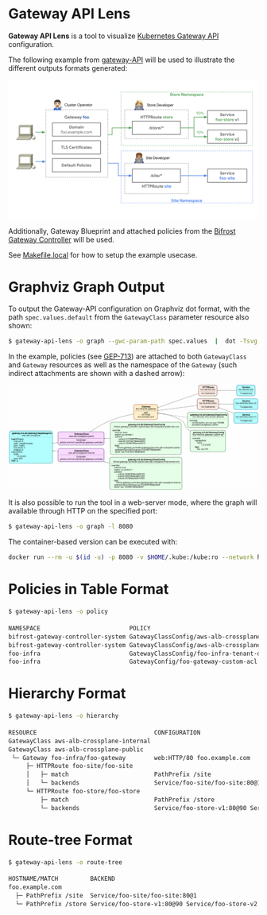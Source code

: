 # Gateway API Lens

**Gateway API Lens** is a tool to visualize [Kubernetes Gateway
API](https://gateway-api.sigs.k8s.i) configuration.

The following example from
[gateway-API](https://gateway-api.sigs.k8s.io) will be used to
illustrate the different outputs formats generated:

![Gateway-API example](doc/images/gateway-roles.png)

Additionally, Gateway Blueprint and attached policies from the
[Bifrost Gateway
Controller](https://github.com/tv2-oss/bifrost-gateway-controller)
will be used.

See [Makefile.local](Makefile.local) for how to setup the example
usecase.

# Graphviz Graph Output

To output the Gateway-API configuration on Graphviz dot format, with
the path `spec.values.default` from the `GatewayClass` parameter
resource also shown:

```bash
$ gateway-api-lens -o graph --gwc-param-path spec.values  |  dot -Tsvg > output.svg
```

In the example, policies (see
[GEP-713](https://gateway-api.sigs.k8s.io/geps/gep-713)) are attached
to both `GatewayClass` and `Gateway` resources as well as the
namespace of the `Gateway` (such indirect attachments are shown with a
dashed arrow):

![Example Graphviz output](doc/images/graphviz-output.png)

It is also possible to run the tool in a web-server mode, where the
graph will available through HTTP on the specified port:

```bash
$ gateway-api-lens -o graph -l 8080
```

The container-based version can be executed with:

```bash
docker run --rm -u $(id -u) -p 8080 -v $HOME/.kube:/kube:ro --network host ghcr.io/michaelvl/gateway-api-lens:latest -l 8080 --kubeconfig /kube/config
```

# Policies in Table Format

```bash
$ gateway-api-lens -o policy

NAMESPACE                         POLICY                                                 TARGET                                   DEFAULT OVERRIDE
bifrost-gateway-controller-system GatewayClassConfig/aws-alb-crossplane-internal-dev-env GatewayClass/aws-alb-crossplane-internal No      Yes
bifrost-gateway-controller-system GatewayClassConfig/aws-alb-crossplane-public-dev-env   GatewayClass/aws-alb-crossplane-public   No      Yes
foo-infra                         GatewayClassConfig/foo-infra-tenant-defaults           Namespace/foo-infra                      No      Yes
foo-infra                         GatewayConfig/foo-gateway-custom-acl                   Gateway/foo-infra/foo-gateway            No      Yes
```

# Hierarchy Format

```bash
$ gateway-api-lens -o hierarchy

RESOURCE                                 CONFIGURATION
GatewayClass aws-alb-crossplane-internal
GatewayClass aws-alb-crossplane-public
 └─ Gateway foo-infra/foo-gateway        web:HTTP/80 foo.example.com
     ├─ HTTPRoute foo-site/foo-site
     │   ├─ match                        PathPrefix /site
     │   └─ backends                     Service/foo-site/foo-site:80@1
     └─ HTTPRoute foo-store/foo-store
         ├─ match                        PathPrefix /store
         └─ backends                     Service/foo-store-v1:80@90 Service/foo-store-v2:80@10
```

# Route-tree Format

```bash
$ gateway-api-lens -o route-tree

HOSTNAME/MATCH         BACKEND
foo.example.com
  ├─ PathPrefix /site  Service/foo-site/foo-site:80@1
  └─ PathPrefix /store Service/foo-store-v1:80@90 Service/foo-store-v2:80@10
```
